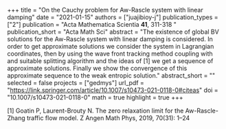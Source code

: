 +++
title = "On the Cauchy problem for Aw-Rascle system with linear damping"
date = "2021-01-15"
authors = ["juajibioy-j"]
publication_types = ["2"]
publication = "Acta Mathematica Scientia **41**, 311-318 "
publication_short = "Acta Math Sci"
abstract = "The existence of global BV solutions for the Aw-Rascle system with linear damping is considered. In order to get approximate solutions we consider the system in Lagrangian coordinates, then by using the wave front tracking method coupling with and suitable splitting algorithm and the ideas of [1] we get a sequence of approximate solutions. Finally we show the convergence of this approximate sequence to the weak entropic solution."
abstract_short = ""
selected = false
projects = ["gedmys"]
url_pdf = "https://link.springer.com/article/10.1007/s10473-021-0118-0#citeas"
doi = "10.1007/s10473-021-0118-0"
math = true
highlight = true
+++

[1] Goatin P, Laurent-Brouty N. The zero relaxation limit for the Aw-Rascle-Zhang traffic flow model. Z Angen Math Phys, 2019, 70(31): 1–24
